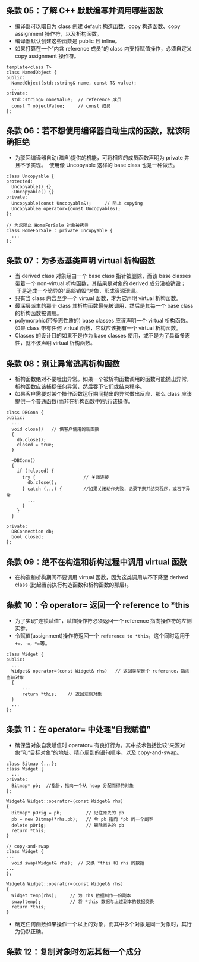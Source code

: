 ## 条款 05：了解 C++ 默默编写并调用哪些函数

* 编译器可以暗自为 class 创建 default 构造函数、copy 构造函数、copy assignment 操作符，以及析构函数。
* 编译器默认创建这些函数是 public 且 inline。
* 如果打算在一个“内含 reference 成员”的 class 内支持赋值操作，必须自定义 copy assignment 操作符。

```
template<class T>
class NamedObject {
public:
  NamedObject(std::string& name, const T& value);
  ...
private:
  std::string& nameValue;  // reference 成员
  const T objectValue;     // const 成员
};
```

## 条款 06：若不想使用编译器自动生成的函数，就该明确拒绝

* 为驳回编译器自动(暗自)提供的机能，可将相应的成员函数声明为 private 并且不予实现。
  使用像 Uncopyable 这样的 base class 也是一种做法。
```
class Uncopyable {
protected:
  Uncopyable() {}
  ~Uncopyable() {}
private:
  Uncopyable(const Uncopyable&);     // 阻止 copying
  Uncopyable& operator=(const Uncopyable&);
};

// 为求阻止 HomeForSale 对象被拷贝
class HomeForSale : private Uncopyable {
  ...
};
```

## 条款 07：为多态基类声明 virtual 析构函数

* 当 derived class 对象经由一个 base class 指针被删除，而该 base classes 带着一个 non-virtual 析构函数，其结果是对象的 derived 成分没被销毁；
  于是造成一个诡异的“局部销毁”对象，形成资源泄漏。
* 只有当 class 内含至少一个 virtual 函数，才为它声明 virtual 析构函数。
* 最深层派生的那个 class 其析构函数最先被调用，然后是其每一个 base class 的析构函数被调用。
* polymorphic(带多态性质的) base classes 应该声明一个 virtual 析构函数。如果 class 带有任何 virtual 函数，它就应该拥有一个 virtual 析构函数。
* Classes 的设计目的如果不是作为 base classes 使用，或不是为了具备多态性，就不该声明 virtual 析构函数。

## 条款 08：别让异常逃离析构函数

* 析构函数绝对不要吐出异常。如果一个被析构函数调用的函数可能抛出异常，析构函数应该捕捉任何异常，然后吞下它们或结束程序。
* 如果客户需要对某个操作函数运行期间抛出的异常做出反应，那么 class 应该提供一个普通函数(而非在析构函数中)执行该操作。

```
class DBConn {
public:
  ...
  void close()   // 供客户使用的新函数
  {
    db.close();
    closed = true;
  }
  
  ~DBConn()
  {
    if (!closed) {
      try {                  // 关闭连接
        db.close();
      } catch (...) {        //如果关闭动作失败，记录下来并结束程序，或吞下异常
        ...
      }
    }
  }

private:
  DBConnection db;
  bool closed;
};
```

## 条款 09：绝不在构造和析构过程中调用 virtual 函数

* 在构造和析构期间不要调用 virtual 函数，因为这类调用从不下降至 derived class (比起当前执行构造函数和析构函数的那层)。

## 条款 10：令 operator= 返回一个 reference to *this

* 为了实现“连锁赋值”，赋值操作符必须返回一个 reference 指向操作符的左侧实参。
* 令赋值(assignment)操作符返回一个 `reference to *this`，这个同时适用于 `+=，-=，*=`等。

```
class Widget {
public:
  ...
  Widget& operator=(const Widget& rhs)   // 返回类型是个 reference，指向当前对象
  {
      ...
      return *this;    // 返回左侧对象
  }
  ...
};
```

## 条款 11：在 operator= 中处理“自我赋值”

* 确保当对象自我赋值时 operator= 有良好行为。其中技术包括比较“来源对象”和“目标对象”的地址、精心周到的语句顺序、以及 copy-and-swap。

```
class Bitmap {...};
class Widget {
  ...
private:
  Bitmap* pb;  //指针，指向一个从 heap 分配而得的对象
};

Widget& Widget::operator=(const Widget& rhs)
{
  Bitmap* pOrig = pb;         // 记住原先的 pb
  pb = new Bitmap(*rhs.pb);   // 令 pb 指向 *pb 的一个副本
  delete pOrig;               // 删除原先的 pb
  return *this;
}
```
```
// copy-and-swap
class Widget {
...
  void swap(Widget& rhs);  // 交换 *this 和 rhs 的数据
...
};

Widget& Widget::operator=(const Widget& rhs)
{
  Widget temp(rhs);     // 为 rhs 数据制作一份副本
  swap(temp);           // 将 *this 数据与上述副本的数据交换
  return *this;
}
```

* 确定任何函数如果操作一个以上的对象，而其中多个对象是同一对象时，其行为仍然正确。

## 条款 12：复制对象时勿忘其每一个成分

